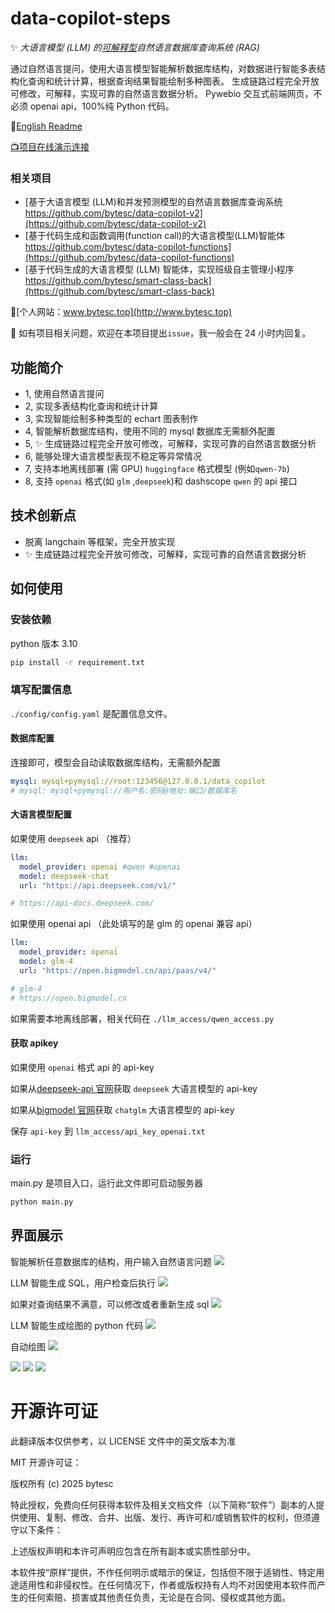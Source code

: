 # data-copilot-steps

✨ **大语言模型 (LLM) 的*<u>可解释型</u>*自然语言数据库查询系统 (RAG)**

通过自然语言提问，使用大语言模型智能解析数据库结构，对数据进行智能多表结构化查询和统计计算，根据查询结果智能绘制多种图表。
生成链路过程完全开放可修改，可解释，实现可靠的自然语言数据分析。
Pywebio 交互式前端网页，不必须 openai api，100%纯 Python 代码。 

🚩[English Readme](./README.en.md)

[📺项目在线演示连接](http://www.bytesc.top:8037/) 

### 相关项目
- [基于大语言模型 (LLM)和并发预测模型的自然语言数据库查询系统 https://github.com/bytesc/data-copilot-v2](https://github.com/bytesc/data-copilot-v2)
- [基于代码生成和函数调用(function call)的大语言模型(LLM)智能体 https://github.com/bytesc/data-copilot-functions](https://github.com/bytesc/data-copilot-functions)
- [基于代码生成的大语言模型 (LLM) 智能体，实现班级自主管理小程序 https://github.com/bytesc/smart-class-back](https://github.com/bytesc/smart-class-back)

🚩[个人网站：www.bytesc.top](http://www.bytesc.top) 


🔔 如有项目相关问题，欢迎在本项目提出`issue`，我一般会在 24 小时内回复。


## 功能简介

- 1, 使用自然语言提问
- 2, 实现多表结构化查询和统计计算
- 3, 实现智能绘制多种类型的 echart 图表制作
- 4, 智能解析数据库结构，使用不同的 mysql 数据库无需额外配置
- 5, ✨ 生成链路过程完全开放可修改，可解释，实现可靠的自然语言数据分析
- 6, 能够处理大语言模型表现不稳定等异常情况
- 7, 支持本地离线部署 (需 GPU) `huggingface` 格式模型 (例如`qwen-7b`) 
- 8, 支持 `openai` 格式(如 `glm` ,`deepseek`)和 dashscope `qwen` 的 api 接口

## 技术创新点

- 脱离 langchain 等框架，完全开放实现
- ✨ 生成链路过程完全开放可修改，可解释，实现可靠的自然语言数据分析


## 如何使用

### 安装依赖

python 版本 3.10

```bash
pip install -r requirement.txt
```

### 填写配置信息

`./config/config.yaml` 是配置信息文件。

#### 数据库配置
连接即可，模型会自动读取数据库结构，无需额外配置
```yml
mysql: mysql+pymysql://root:123456@127.0.0.1/data_copilot
# mysql: mysql+pymysql://用户名:密码@地址:端口/数据库名
```

#### 大语言模型配置
如果使用 `deepseek` api （推荐）
```yml
llm:
  model_provider: openai #qwen #openai
  model: deepseek-chat
  url: "https://api.deepseek.com/v1/"

# https://api-docs.deepseek.com/
```


如果使用 openai api （此处填写的是 glm 的 openai 兼容 api）

```yml
llm:
  model_provider: openai
  model: glm-4
  url: "https://open.bigmodel.cn/api/paas/v4/"

# glm-4
# https://open.bigmodel.cn
```

如果需要本地离线部署，相关代码在 `./llm_access/qwen_access.py`

#### 获取 apikey

如果使用 `openai` 格式 api 的 api-key

如果从[deepseek-api 官网](https://api-docs.deepseek.com/)获取 `deepseek` 大语言模型的 api-key

如果从[bigmodel 官网](https://open.bigmodel.cn/)获取 `chatglm` 大语言模型的 api-key


保存 `api-key` 到 `llm_access/api_key_openai.txt`

### 运行

main.py 是项目入口，运行此文件即可启动服务器

```bash
python main.py 
```

## 界面展示

智能解析任意数据库的结构，用户输入自然语言问题
![](./readme_img/img1.png)

LLM 智能生成 SQL，用户检查后执行 
![](./readme_img/img2.png)

如果对查询结果不满意，可以修改或者重新生成 sql
![](./readme_img/img3.png)

LLM 智能生成绘图的 python 代码
![](./readme_img/img4.png)

自动绘图
![](./readme_img/img5.png)

![](./readme_img/imga.png)
![](./readme_img/imgb.png)
![](./readme_img/imgc.png)

# 开源许可证

此翻译版本仅供参考，以 LICENSE 文件中的英文版本为准

MIT 开源许可证：

版权所有 (c) 2025 bytesc

特此授权，免费向任何获得本软件及相关文档文件（以下简称“软件”）副本的人提供使用、复制、修改、合并、出版、发行、再许可和/或销售软件的权利，但须遵守以下条件：

上述版权声明和本许可声明应包含在所有副本或实质性部分中。

本软件按“原样”提供，不作任何明示或暗示的保证，包括但不限于适销性、特定用途适用性和非侵权性。在任何情况下，作者或版权持有人均不对因使用本软件而产生的任何索赔、损害或其他责任负责，无论是在合同、侵权或其他方面。

